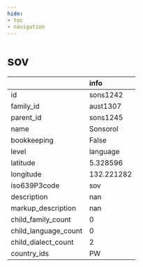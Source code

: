```yaml
---
hide:
- toc
- navigation
---
```

# sov
|                      | info       |
|:---------------------|:-----------|
| id                   | sons1242   |
| family_id            | aust1307   |
| parent_id            | sons1245   |
| name                 | Sonsorol   |
| bookkeeping          | False      |
| level                | language   |
| latitude             | 5.328596   |
| longitude            | 132.221282 |
| iso639P3code         | sov        |
| description          | nan        |
| markup_description   | nan        |
| child_family_count   | 0          |
| child_language_count | 0          |
| child_dialect_count  | 2          |
| country_ids          | PW         |